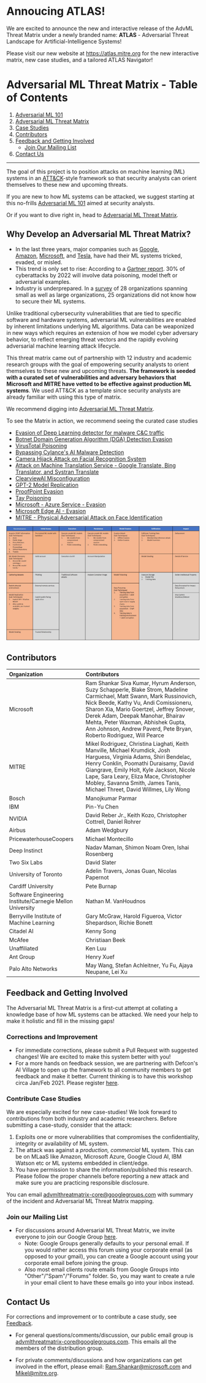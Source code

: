 # Annoucing ATLAS!
We are excited to announce the new and interactive release of the AdvML Threat Matrix under a newly branded name: **ATLAS** - Adversarial Threat Landscape for Artificial-Intelligence Systems!

Please visit our new website at https://atlas.mitre.org for the new interactive matrix, new case studies, and a tailored ATLAS Navigator!

# Adversarial ML Threat Matrix - Table of Contents
1. [Adversarial ML 101](/pages/adversarial-ml-101.md#adversarial-machine-learning-101)
2. [Adversarial ML Threat Matrix](pages/adversarial-ml-threat-matrix.md#adversarial-ml-threat-matrix)
3. [Case Studies](/pages/case-studies-page.md#case-studies-page)
4. [Contributors](#contributors)
5. [Feedback and Getting Involved](#feedback-and-getting-involved)
    - [Join Our Mailing List](#join-our-mailing-list)
6. [Contact Us](#contact-us)
---- 

The goal of this project is to position attacks on machine learning (ML) systems in an [ATT&CK](https://attack.mitre.org/)-style framework so that security analysts can orient themselves
to these new and upcoming threats.

If you are new to how ML systems can be attacked, we suggest starting at this no-frills [Adversarial ML 101](/pages/adversarial-ml-101.md#adversarial-machine-learning-101) aimed at security analysts. 

Or if you want to dive right in, head to [Adversarial ML Threat Matrix](/pages/adversarial-ml-threat-matrix.md#adversarial-ml-threat-matrix).

## Why Develop an Adversarial ML Threat Matrix? 
-   In the last three years, major companies such as [Google](https://www.zdnet.com/article/googles-best-image-recognition-system-flummoxed-by-fakes/), [Amazon](https://www.fastcompany.com/90240975/alexa-can-be-hacked-by-chirping-birds), [Microsoft](https://www.theguardian.com/technology/2016/mar/24/tay-microsofts-ai-chatbot-gets-a-crash-course-in-racism-from-twitter), and [Tesla](https://spectrum.ieee.org/cars-that-think/transportation/self-driving/three-small-stickers-on-road-can-steer-tesla-autopilot-into-oncoming-lane), have had their ML systems tricked, evaded, or misled.
-   This trend is only set to rise: According to a [Gartner report](https://www.gartner.com/doc/3939991). 30% of cyberattacks by 2022 will involve data poisoning, model     theft or adversarial examples.
-   Industry is underprepared. In a [survey](https://arxiv.org/pdf/2002.05646.pdf) of 28 organizations spanning small as well as large organizations, 25           organizations did not know how to secure their ML systems.

Unlike traditional cybersecurity vulnerabilities that are tied to specific software and hardware systems, adversarial ML vulnerabilities are enabled by inherent limitations underlying ML algorithms. Data can be weaponized in new ways which requires an extension of how we model cyber adversary behavior, to reflect emerging threat vectors and the rapidly evolving adversarial machine learning attack lifecycle.

This threat matrix came out of partnership with 12 industry and academic research groups with the goal of empowering security analysts to orient themselves to these new and upcoming threats. **The framework is seeded with a curated set of vulnerabilities and adversary behaviors that Microsoft and MITRE have vetted to be effective against production ML systems**. We used ATT&CK as a template since security analysts are already familiar with using this type of matrix. 

We recommend digging into [Adversarial ML Threat Matrix](/pages/adversarial-ml-threat-matrix.md#adversarial-ml-threat-matrix). 

To see the Matrix in action, we recommend seeing the curated case studies

  - [Evasion of Deep Learning detector for malware C&C traffic](/pages/case-studies-page.md#evasion-of-deep-learning-detector-for-malware-cc-traffic)
  - [Botnet Domain Generation Algorithm (DGA) Detection Evasion](/pages/case-studies-page.md#botnet-domain-generation-algorithm-dga-detection-evasion)
  - [VirusTotal Poisoning](/pages/case-studies-page.md#virustotal-poisoning)
  - [Bypassing Cylance's AI Malware Detection](/pages/case-studies-page.md#bypassing-cylances-ai-malware-detection)
  - [Camera Hijack Attack on Facial Recognition System](/pages/case-studies-page.md#camera-hijack-attack-on-facial-recognition-system)
  - [Attack on Machine Translation Service - Google Translate, Bing Translator, and Systran Translate](/pages/case-studies-page.md#attack-on-machine-translation-service---google-translate-bing-translator-and-systran-translate)
  - [ClearviewAI Misconfiguration](/pages/case-studies-page.md#clearviewai-misconfiguration)
  - [GPT-2 Model Replication](/pages/case-studies-page.md#gpt-2-model-replication)
  - [ProofPoint Evasion](/pages/case-studies-page.md#proofpoint-evasion)
  - [Tay Poisoning](/pages/case-studies-page.md#tay-poisoning)
  - [Microsoft - Azure Service - Evasion](/pages/case-studies-page.md#microsoft---azure-service)
  - [Microsoft Edge AI - Evasion](/pages/case-studies-page.md#microsoft---edge-ai)
  - [MITRE - Physical Adversarial Attack on Face Identification](/pages/case-studies-page.md#mitre---physical-adversarial-attack-on-face-identification)


![alt text](images/AdvMLThreatMatrix.jpg)




## Contributors

| **Organization**    | **Contributors**    |
| :---                | :---                |
| Microsoft           | Ram Shankar Siva Kumar, Hyrum Anderson, Suzy Schapperle, Blake Strom, Madeline Carmichael, Matt Swann, Mark Russinovich, Nick Beede, Kathy Vu, Andi Comissioneru, Sharon Xia, Mario Goertzel, Jeffrey Snover, Derek Adam, Deepak Manohar, Bhairav Mehta, Peter Waxman, Abhishek Gupta, Ann Johnson, Andrew Paverd, Pete Bryan, Roberto Rodriguez, Will Pearce  |
| MITRE               | Mikel Rodriguez, Christina Liaghati, Keith Manville, Michael Krumdick, Josh Harguess, Virginia Adams, Shiri Bendelac, Henry Conklin, Poomathi Duraisamy, David Giangrave, Emily Holt, Kyle Jackson, Nicole Lape, Sara Leary, Eliza Mace, Christopher Mobley, Savanna Smith, James Tanis, Michael Threet, David Willmes, Lily Wong |
| Bosch               | Manojkumar Parmar |
| IBM                 | Pin-Yu Chen       |
| NVIDIA              | David Reber Jr., Keith Kozo, Christopher Cottrell, Daniel Rohrer |
| Airbus              | Adam Wedgbury     |
|PricewaterhouseCoopers |Michael Montecillo|
| Deep Instinct       | Nadav Maman, Shimon Noam Oren, Ishai Rosenberg|
| Two Six Labs        | David Slater      |
| University of Toronto | Adelin Travers, Jonas Guan, Nicolas Papernot |
| Cardiff University  | Pete Burnap |
| Software Engineering Institute/Carnegie Mellon University | Nathan M. VanHoudnos | 
| Berryville Institute of Machine Learning | Gary McGraw, Harold Figueroa, Victor Shepardson, Richie Bonett|
| Citadel AI | Kenny Song |
| McAfee              | Christiaan Beek |
| Unaffiliated | Ken Luu |
| Ant Group | Henry Xuef |
| Palo Alto Networks | May Wang, Stefan Achleitner, Yu Fu, Ajaya Neupane, Lei Xu |

## Feedback and Getting Involved 

The Adversarial ML Threat Matrix is a first-cut attempt at collating a knowledge base of how ML systems can be attacked. We need your help to make it holistic and fill in the missing gaps!

### Corrections and Improvement

-   For immediate corrections, please submit a Pull Request with suggested changes! We are excited to make this system better with you!
-   For a more hands on feedback session, we are partnering with Defcon's AI Village to open up the framework to all community members to get feedback and make it better. Current thinking is to have this workshop circa
Jan/Feb 2021. Please register [here](https://docs.google.com/forms/d/e/1FAIpQLSdqtuE0v7qBRsGUUWDrzUEenHCdv-HNP1IiLil67dgpXtHqQw/viewform).

### Contribute Case Studies

We are especially excited for new case-studies! We look forward to contributions from both industry and academic researchers. Before submitting a case-study, consider that the attack:
1.  Exploits one or more vulnerabilities that compromises the confidentiality, integrity or availability of ML system. 
2.  The attack was against a *production, commercial* ML system. This can be on MLaaS like Amazon, Microsoft Azure, Google Cloud AI, IBM Watson etc or ML systems embedded in client/edge. 
3.  You have permission to share the information/published this research. Please follow the proper channels before reporting a new attack and make sure you are practicing responsible disclosure.

You can email advmlthreatmatrix-core@googlegroups.com with summary of the incident and Adversarial ML Threat Matrix mapping.


### Join our Mailing List

- For discussions around Adversarial ML Threat Matrix, we invite everyone to join our Google Group [here](https://groups.google.com/forum/#!forum/advmlthreatmatrix/join).
  - Note: Google Groups generally defaults to your personal email. If you would rather access this forum using your corporate email (as opposed to your gmail), you can create a Google account using your corporate email before joining the group.
  - Also most email clients route emails from Google Groups into "Other"/"Spam"/"Forums" folder. So, you may want to create a rule in your email client to have these emails go  into your inbox instead. 

 
 ## Contact Us
For corrections and improvement or to contribute a case study, see [Feedback](#feedback-and-getting-involved).


-  For general questions/comments/discussion, our public email group is advmlthreatmatrix-core@googlegroups.com. This emails all the members of the distribution group. 

-  For private comments/discussions and how organizations can get involved in the effort, please email: <Ram.Shankar@microsoft.com> and <Mikel@mitre.org>. 

